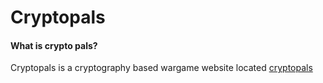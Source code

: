 Cryptopals
======

#### What is crypto pals?
Cryptopals is a cryptography based wargame website located [cryptopals](https://cryptopals.com/ "here")
